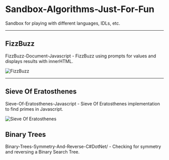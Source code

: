 # Sandbox-Algorithms-Just-For-Fun
Sandbox for playing with different languages, IDLs, etc.
_____

## FizzBuzz
FizzBuzz-Document-Javascript - FizzBuzz using prompts for values and displays results with innerHTML.

![FizzBuzz](https://github.com/srbrettle/Sandbox-Just-For-Fun/blob/master/FizzBuzz-Document-Javascript/FizzBuzz.PNG)
_____
## Sieve Of Eratosthenes
Sieve-Of-Eratosthenes-Javascript - Sieve Of Eratosthenes implementation to find primes in Javascript.

![Sieve Of Eratosthenes](https://github.com/srbrettle/Sandbox-Just-For-Fun/blob/master/Sieve-Of-Eratosthenes-Javascript/SieveOfEratosthenes.PNG)

## Binary Trees
Binary-Trees-Symmetry-And-Reverse-C#DotNet/ - Checking for symmetry and reversing a Binary Search Tree.
